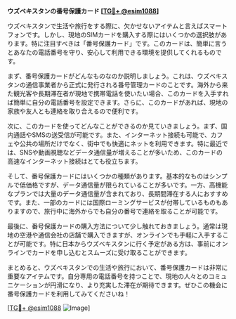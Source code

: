 **ウズベキスタンの番号保護カード [[TG💪+ @esim1088](https://t.me/s/esim1088)]**

ウズベキスタンで生活や旅行をする際に、欠かせないアイテムと言えばスマートフォンです。しかし、現地のSIMカードを購入する際にはいくつかの選択肢があります。特に注目すべきは「番号保護カード」です。このカードは、簡単に言うとあなたの電話番号を守り、安心して利用できる環境を提供してくれるものです。

まず、番号保護カードがどんなものなのか説明しましょう。これは、ウズベキスタンの通信事業者から正式に発行される番号管理カードのことです。海外から来た観光客や長期滞在者が現地で携帯電話を使いたい場合、このカードを入手すれば簡単に自分の電話番号を設定できます。さらに、このカードがあれば、現地の家族や友人とも連絡を取り合えるので便利です。

次に、このカードを使ってどんなことができるのか見ていきましょう。まず、国内通話やSMSの送受信が可能です。また、インターネット接続も可能で、カフェや公共の場所だけでなく、街中でも快適にネットを利用できます。特に最近では、SNSや動画視聴などデータ通信量が増えることが多いため、このカードの高速なインターネット接続はとても役立ちます。

そして、番号保護カードにはいくつかの種類があります。基本的なものはシンプルで低価格ですが、データ通信量が限られていることが多いです。一方、高機能なプランでは大量のデータ通信量が含まれており、長期間滞在する人におすすめです。また、一部のカードには国際ローミングサービスが付帯しているものもありますので、旅行中に海外からでも自分の番号で連絡を取ることが可能です。

最後に、番号保護カードの購入方法について少し触れておきましょう。通常は現地の空港や通信会社の店舗で購入できますが、オンラインでも手軽に入手することが可能です。特に日本からウズベキスタンに行く予定がある方は、事前にオンラインでカードを申し込むとスムーズに受け取ることができます。

まとめると、ウズベキスタンでの生活や旅行において、番号保護カードは非常に重要なアイテムです。自分専用の電話番号を持つことで、現地の人々とのコミュニケーションが円滑になり、より充実した滞在が期待できます。ぜひこの機会に番号保護カードを利用してみてくださいね！

[[TG💪+ @esim1088](https://t.me/s/esim1088) ![Image](https://i.postimg.cc/Y0z9fWf4/image.png)]